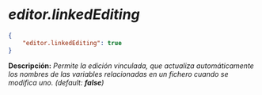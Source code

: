 <!-- Autor: Daniel Benjamin Perez Morales -->
<!-- GitHub: https://github.com/DanielBenjaminPerezMoralesDev13 -->
<!-- GitLab: https://gitlab.com/DanielBenjaminPerezMoralesDev13 -->
<!-- Correo electrónico: danielperezdev@proton.me -->

# ***editor.linkedEditing***

```json
{
    "editor.linkedEditing": true
}
```

**Descripción:** *Permite la edición vinculada, que actualiza automáticamente los nombres de las variables relacionadas en un fichero cuando se modifica uno. (default: **false**)*
